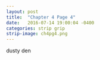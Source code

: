 ```yaml
---
layout: post
title:  "Chapter 4 Page 4"
date:   2016-07-14 19:00:04 -0400
categories: strip grip
strip-image: ch4pg4.png
---
```

  dusty den
